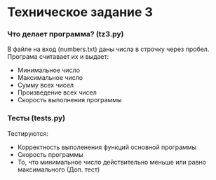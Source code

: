 # Техническое задание 3
### Что делает программа? (tz3.py)
В файле на вход (numbers.txt) даны числа в строчку через пробел. Програма считавает их и выдает:
* Минимальное число
* Максимальное число
* Сумму всех чисел
* Произведение всех чисел
* Скорость выполнения программы
### Тесты (tests.py)
Тестируются:
* Корректность выполенения функций основной программы
* Скорость программы
* То, что минимальное число действительно меньше или равно максимального (Доп. тест)
